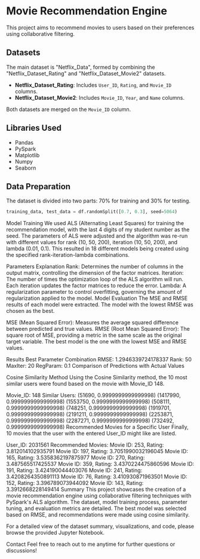 # Movie Recommendation Engine

This project aims to recommend movies to users based on their preferences using collaborative filtering.

## Datasets

The main dataset is "Netflix_Data", formed by combining the "Netflix_Dataset_Rating" and "Netflix_Dataset_Movie2" datasets.

- **Netflix_Dataset_Rating**: Includes `User_ID`, `Rating`, and `Movie_ID` columns.
- **Netflix_Dataset_Movie2**: Includes `Movie_ID`, `Year`, and `Name` columns.

Both datasets are merged on the `Movie_ID` column.

## Libraries Used

- Pandas
- PySpark
- Matplotlib
- Numpy
- Seaborn

## Data Preparation

The dataset is divided into two parts: 70% for training and 30% for testing.

```python
training_data, test_data = df.randomSplit([0.7, 0.3], seed=5064)
```
Model Training
We used ALS (Alternating Least Squares) for training the recommendation model, with the last 4 digits of my student number as the seed. The parameters of ALS were adjusted and the algorithm was re-run with different values for rank (10, 50, 200), iteration (10, 50, 200), and lambda (0.01, 0.1). This resulted in 18 different models being created using the specified rank-iteration-lambda combinations.

Parameters Explanation
Rank: Determines the number of columns in the output matrix, controlling the dimension of the factor matrices.
Iteration: The number of times the optimization loop of the ALS algorithm will run. Each iteration updates the factor matrices to reduce the error.
Lambda: A regularization parameter to control overfitting, governing the amount of regularization applied to the model.
Model Evaluation
The MSE and RMSE results of each model were extracted. The model with the lowest RMSE was chosen as the best.

MSE (Mean Squared Error): Measures the average squared difference between predicted and true values.
RMSE (Root Mean Squared Error): The square root of MSE, providing a metric in the same scale as the original target variable.
The best model is the one with the lowest MSE and RMSE values.

Results
Best Parameter Combination
RMSE: 1.2946339724178337
Rank: 50
MaxIter: 20
RegParam: 0.1
Comparison of Predictions with Actual Values


Cosine Similarity Method
Using the Cosine Similarity method, the 10 most similar users were found based on the movie with Movie_ID 148.

Movie_ID: 148
Similar Users:
(51690, 0.9999999999999998)
(1417990, 0.9999999999999998)
(1553750, 0.9999999999999998)
(508111, 0.9999999999999998)
(748251, 0.9999999999999998)
(1919701, 0.9999999999999998)
(2191211, 0.9999999999999998)
(2253871, 0.9999999999999998)
(2287271, 0.9999999999999998)
(732492, 0.9999999999999998)
Recommended Movies for a Specific User
Finally, 10 movies that the user with the entered User_ID might like are listed.

User_ID: 2031561
Recommended Movies:
Movie ID: 253, Rating: 3.812014102935791
Movie ID: 197, Rating: 3.7051990032196045
Movie ID: 165, Rating: 3.5358362197875977
Movie ID: 270, Rating: 3.487565517425537
Movie ID: 359, Rating: 3.4370224475860596
Movie ID: 191, Rating: 3.424190044403076
Movie ID: 241, Rating: 3.4208264350891113
Movie ID: 76, Rating: 3.410930871963501
Movie ID: 152, Rating: 3.396789073944092
Movie ID: 143, Rating: 3.3912668228149414
Summary
This project showcases the creation of a movie recommendation engine using collaborative filtering techniques with PySpark's ALS algorithm. The dataset, model training process, parameter tuning, and evaluation metrics are detailed. The best model was selected based on RMSE, and recommendations were made using cosine similarity.

For a detailed view of the dataset summary, visualizations, and code, please browse the provided Jupyter Notebook.

Contact
Feel free to reach out to me anytime for further questions or discussions!
